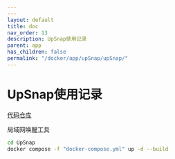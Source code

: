 ```yaml
---
---
layout: default
title: doc
nav_order: 13
description: UpSnap使用记录
parent: app
has_children: false
permalink: "/docker/app/upSnap/upSnap/"
---
```


# UpSnap使用记录

[代码仓库](https://github.com/seriousm4x/UpSnap.git)

局域网唤醒工具

```bash
cd UpSnap
docker compose -f "docker-compose.yml" up -d --build
```
